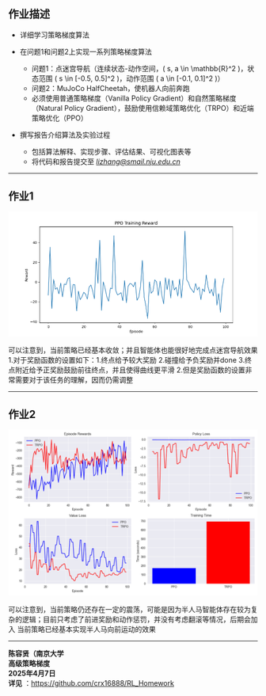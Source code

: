## 作业描述

- 详细学习策略梯度算法  
- 在问题1和问题2上实现一系列策略梯度算法  
  - 问题1：点迷宫导航（连续状态-动作空间，\( s, a \in \mathbb{R}^2 \)，状态范围 \( s \in [-0.5, 0.5]^2 \)，动作范围 \( a \in [-0.1, 0.1]^2 \)）  
  - 问题2：MuJoCo HalfCheetah，使机器人向前奔跑  
  - 必须使用普通策略梯度（Vanilla Policy Gradient）和自然策略梯度（Natural Policy Gradient），鼓励使用信赖域策略优化（TRPO）和近端策略优化（PPO）  

- 撰写报告介绍算法及实验过程  
  - 包括算法解释、实现步骤、评估结果、可视化图表等  
  - 将代码和报告提交至 *lizhang@smail.nju.edu.cn*  

---

## 作业1
![Reward Curve](./RL_Homework1/logs/ppo/reward_curve.png)


可以注意到，当前策略已经基本收敛；并且智能体也能很好地完成点迷宫导航效果
1.对于奖励函数的设置如下：1.终点给予较大奖励 2.碰撞给予负奖励并done 3.终点附近给予正奖励鼓励前往终点，并且使得曲线更平滑
2.但是奖励函数的设置非常需要对于该任务的理解，因而仍需调整

---

## 作业2
![algorithm_comparison.png](./RL_Homework2/comparison_results/algorithm_comparison.png)


可以注意到，当前策略仍还存在一定的震荡，可能是因为半人马智能体存在较为复杂的逻辑；目前只考虑了前进奖励和动作惩罚，并没有考虑翻滚等情况，后期会加入
当前策略已经基本实现半人马向前运动的效果

---
**陈容贤（南京大学**  
**高级策略梯度**  
**2025年4月7日**  
**详见** ：https://github.com/crx16888/RL_Homework 